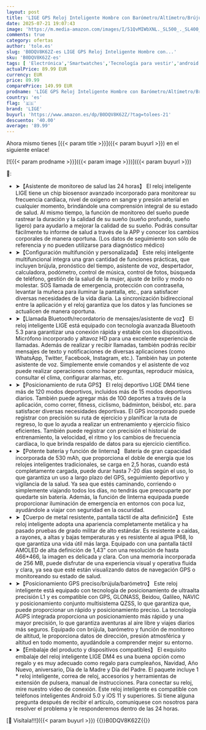 ```yaml
---
layout: post
title: 'LIGE GPS Reloj Inteligente Hombre con Barómetro/Altímetro/Brújula  Pantalla AMOLED HD 1 43"  Smartwatch con Linterna LED Integrada  110+Modos Deportivos/530 mAh Batería/Impermeable IP68  iOS Android'
date: 2025-07-21 19:07:43
image: 'https://m.media-amazon.com/images/I/51QvMIWbXNL._SL500_._SL400_.jpg'
comments: true
category: ofertas
author: 'tole.es'
slug: 'B0DQV8K62Z-es LIGE GPS Reloj Inteligente Hombre con...'
sku: 'B0DQV8K62Z-es'
tags: [ 'Electrónica','Smartwatches','Tecnología para vestir','android','lige','🇪🇸', ]
actualPrice: 89.99 EUR
currency: EUR
price: 89.99
comparePrice: 149.99 EUR
prodname: 'LIGE GPS Reloj Inteligente Hombre con Barómetro/Altímetro/Brújula  Pantalla AMOLED HD 1 43"  Smartwatch con Linterna LED Integrada  110+Modos Deportivos/530 mAh Batería/Impermeable IP68  iOS Android'
country: 'es'
flag: '🇪🇸'
brand: 'LIGE'
buyurl: 'https://www.amazon.es/dp/B0DQV8K62Z/?tag=tolees-21'
descuento: '40.00'
average: '89.99'
---
```


Ahora mismo tienes [{{< param title >}}]({{< param buyurl >}}) en el siguiente enlace!

[![{{< param prodname >}}]({{< param image >}})]({{< param buyurl >}})

🔎:

- ➤【Asistente de monitoreo de salud las 24 horas】 El reloj inteligente LIGE tiene un chip biosensor avanzado incorporado para monitorear su frecuencia cardíaca, nivel de oxígeno en sangre y presión arterial en cualquier momento, brindándole una comprensión integral de su estado de salud. Al mismo tiempo, la función de monitoreo del sueño puede rastrear la duración y la calidad de su sueño (sueño profundo, sueño ligero) para ayudarlo a mejorar la calidad de su sueño. Podrás consultar fácilmente tu informe de salud a través de la APP y conocer los cambios corporales de manera oportuna. (Los datos de seguimiento son sólo de referencia y no pueden utilizarse para diagnóstico médico)
- ➤【Configuración multifunción y personalizada】 Este reloj inteligente multifuncional integra una gran cantidad de funciones prácticas, que incluyen brújula, pronóstico del tiempo, asistente de voz, despertador, calculadora, podómetro, control de música, control de fotos, búsqueda de teléfono, gestión de la salud de la mujer, ajuste de brillo y modo no molestar. SOS llamada de emergencia, protección con contraseña, levantar la muñeca para iluminar la pantalla, etc., para satisfacer diversas necesidades de la vida diaria. La sincronización bidireccional entre la aplicación y el reloj garantiza que los datos y las funciones se actualicen de manera oportuna.
- ➤【Llamada Bluetooth/recordatorio de mensajes/asistente de voz】 El reloj inteligente LIGE está equipado con tecnología avanzada Bluetooth 5.3 para garantizar una conexión rápida y estable con los dispositivos. Micrófono incorporado y altavoz HD para una excelente experiencia de llamadas. Además de realizar y recibir llamadas, también podrás recibir mensajes de texto y notificaciones de diversas aplicaciones (como WhatsApp, Twitter, Facebook, Instagram, etc.). También hay un potente asistente de voz. Simplemente envíe comandos y el asistente de voz puede realizar operaciones como hacer preguntas, reproducir música, consultar el clima, configurar alarmas, etc.
- ➤【Posicionamiento de ruta GPS】 El reloj deportivo LIGE DM4 tiene más de 120 modos deportivos, incluidos más de 15 modos deportivos diarios. También puede agregar más de 100 deportes a través de la aplicación, como correr, fitness, ciclismo, bádminton, béisbol, etc. para satisfacer diversas necesidades deportivas. El GPS incorporado puede registrar con precisión su ruta de ejercicio y planificar la ruta de regreso, lo que lo ayuda a realizar un entrenamiento y ejercicio físico eficientes. También puede registrar con precisión el historial de entrenamiento, la velocidad, el ritmo y los cambios de frecuencia cardíaca, lo que brinda respaldo de datos para su ejercicio científico.
- ➤【Potente batería y función de linterna】 Batería de gran capacidad incorporada de 530 mAh, que proporciona el doble de energía que los relojes inteligentes tradicionales, se carga en 2,5 horas, cuando está completamente cargada, puede durar hasta 7-20 días según el uso, lo que garantiza un uso a largo plazo del GPS, seguimiento deportivo y vigilancia de la salud. Ya sea que estés caminando, corriendo o simplemente viajando todos los días, no tendrás que preocuparte por quedarte sin batería. Además, la función de linterna equipada puede proporcionar iluminación de emergencia en entornos con poca luz, ayudándole a viajar con seguridad en la oscuridad.
- ➤【Cuerpo de metal resistente, pantalla táctil de alta definición】 Este reloj inteligente adopta una apariencia completamente metálica y ha pasado pruebas de grado militar de alto estándar. Es resistente a caídas, a rayones, a altas y bajas temperaturas y es resistente al agua IP68, lo que garantiza una vida útil más larga. Equipado con una pantalla táctil AMOLED de alta definición de 1,43" con una resolución de hasta 466*466, la imagen es delicada y clara. Con una memoria incorporada de 256 MB, puede disfrutar de una experiencia visual y operativa fluida y clara, ya sea que esté están visualizando datos de navegación GPS o monitoreando su estado de salud.
- ➤【Posicionamiento GPS preciso/brújula/barómetro】 Este reloj inteligente está equipado con tecnología de posicionamiento de ultraalta precisión L1 y es compatible con GPS, GLONASS, Beidou, Galileo, NAVIC y posicionamiento conjunto multisistema QZSS, lo que garantiza que, puede proporcionar un rápido y posicionamiento preciso. La tecnología AGPS integrada proporciona un posicionamiento más rápido y una mayor precisión, lo que garantiza aventuras al aire libre y viajes diarios más seguros. Equipado con brújula, barómetro y función de monitoreo de altitud, le proporciona datos de dirección, presión atmosférica y altitud en todo momento, ayudándole a comprender mejor su entorno.
- ➤【Embalaje del producto y dispositivos compatibles】 El exquisito embalaje del reloj inteligente LIGE DM4 es una buena opción como regalo y es muy adecuado como regalo para cumpleaños, Navidad, Año Nuevo, aniversario, Día de la Madre y Día del Padre. El paquete incluye 1 * reloj inteligente, correa de reloj, accesorios y herramientas de extensión de pulsera, manual de instrucciones. Para conectar su reloj, mire nuestro video de conexión. Este reloj inteligente es compatible con teléfonos inteligentes Android 5.0 y iOS 11 y superiores. Si tiene alguna pregunta después de recibir el artículo, comuníquese con nosotros para resolver el problema y le responderemos dentro de las 24 horas.

[🛒 Visítala!!!]({{< param buyurl >}})
{{<world>}}B0DQV8K62Z{{</world>}}
